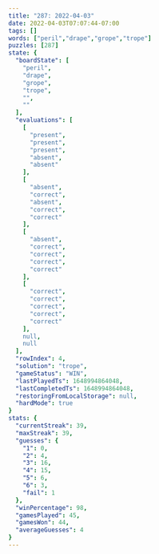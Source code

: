 ```yaml
---
title: "287: 2022-04-03"
date: 2022-04-03T07:07:44-07:00
tags: []
words: ["peril","drape","grope","trope"]
puzzles: [287]
state: {
  "boardState": [
    "peril",
    "drape",
    "grope",
    "trope",
    "",
    ""
  ],
  "evaluations": [
    [
      "present",
      "present",
      "present",
      "absent",
      "absent"
    ],
    [
      "absent",
      "correct",
      "absent",
      "correct",
      "correct"
    ],
    [
      "absent",
      "correct",
      "correct",
      "correct",
      "correct"
    ],
    [
      "correct",
      "correct",
      "correct",
      "correct",
      "correct"
    ],
    null,
    null
  ],
  "rowIndex": 4,
  "solution": "trope",
  "gameStatus": "WIN",
  "lastPlayedTs": 1648994864048,
  "lastCompletedTs": 1648994864048,
  "restoringFromLocalStorage": null,
  "hardMode": true
}
stats: {
  "currentStreak": 39,
  "maxStreak": 39,
  "guesses": {
    "1": 0,
    "2": 4,
    "3": 16,
    "4": 15,
    "5": 6,
    "6": 3,
    "fail": 1
  },
  "winPercentage": 98,
  "gamesPlayed": 45,
  "gamesWon": 44,
  "averageGuesses": 4
}
---
```


<!-- more -->
